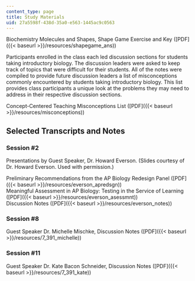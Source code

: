 ```yaml
---
content_type: page
title: Study Materials
uid: 27a5598f-438d-35a0-e563-1445ac9c0563
---
```


Biochemistry Molecules and Shapes, Shape Game Exercise and Key ([PDF]({{< baseurl >}}/resources/shapegame_ans))

Participants enrolled in the class each led discussion sections for students taking introductory biology. The discussion leaders were asked to keep track of topics that were difficult for their students. All of the notes were compiled to provide future discussion leaders a list of misconceptions commonly encountered by students taking introductory biology. This list provides class participants a unique look at the problems they may need to address in their respective discussion sections.

Concept-Centered Teaching Misconceptions List ([PDF]({{< baseurl >}}/resources/misconceptions))

Selected Transcripts and Notes
------------------------------

### Session #2

Presentations by Guest Speaker, Dr. Howard Everson. (Slides courtesy of Dr. Howard Everson. Used with permission.)

Preliminary Recommendations from the AP Biology Redesign Panel ([PDF]({{< baseurl >}}/resources/everson_apredsgn))  
Meaningful Assessment in AP Biology: Testing in the Service of Learning ([PDF]({{< baseurl >}}/resources/everson_asessmnt))  
Discussion Notes ([PDF]({{< baseurl >}}/resources/everson_notes))

### Session #8

Guest Speaker Dr. Michelle Mischke, Discussion Notes ([PDF]({{< baseurl >}}/resources/7_391_michelle))

### Session #11

Guest Speaker Dr. Kate Bacon Schneider, Discussion Notes ([PDF]({{< baseurl >}}/resources/7_391_kate))